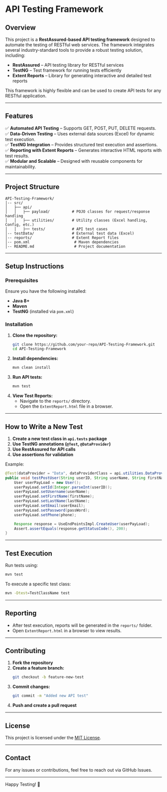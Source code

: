 # API Testing Framework

## Overview
This project is a **RestAssured-based API testing framework** designed to automate the testing of RESTful web services. The framework integrates several industry-standard tools to provide a robust testing solution, including:

- **RestAssured** – API testing library for RESTful services
- **TestNG** – Test framework for running tests efficiently
- **Extent Reports** – Library for generating interactive and detailed test reports

This framework is highly flexible and can be used to create API tests for any RESTful application.

---

## Features
✅ **Automated API Testing** – Supports GET, POST, PUT, DELETE requests.  
✅ **Data-Driven Testing** – Uses external data sources (Excel) for dynamic test execution.  
✅ **TestNG Integration** – Provides structured test execution and assertions.  
✅ **Reporting with Extent Reports** – Generates interactive HTML reports with test results.  
✅ **Modular and Scalable** – Designed with reusable components for maintainability.  

---

## Project Structure
```
API-Testing-Framework/
│-- src/
│   ├── api/
│   │   ├── payload/          # POJO classes for request/response handling
│   │   ├── utilities/        # Utility classes (Excel handling, Config, etc.)
│   │   ├── tests/            # API test cases
│-- testData/                 # External test data (Excel)
│-- reports/                  # Extent Report files
│-- pom.xml                    # Maven dependencies
│-- README.md                  # Project documentation
```

---

## Setup Instructions
### Prerequisites
Ensure you have the following installed:
- **Java 8+**
- **Maven**
- **TestNG** (installed via `pom.xml`)

### Installation
1. **Clone the repository:**
   ```sh
   git clone https://github.com/your-repo/API-Testing-Framework.git
   cd API-Testing-Framework
   ```
2. **Install dependencies:**
   ```sh
   mvn clean install
   ```
3. **Run API tests:**
   ```sh
   mvn test
   ```
4. **View Test Reports:**
   - Navigate to the `reports/` directory.
   - Open the `ExtentReport.html` file in a browser.

---

## How to Write a New Test
1. **Create a new test class in `api.tests` package**
2. **Use TestNG annotations (`@Test`, `@DataProvider`)**
3. **Use RestAssured for API calls**
4. **Use assertions for validation**

Example:
```java
@Test(dataProvider = "Data", dataProviderClass = api.utilities.DataProviders.class)
public void testPostUser(String userID, String userName, String firstName, String lastName, String userEmail, String passWord, String phone) {
    User userPayLoad = new User();
    userPayLoad.setId(Integer.parseInt(userID));
    userPayLoad.setUsername(userName);
    userPayLoad.setFirstName(firstName);
    userPayLoad.setLastName(lastName);
    userPayLoad.setEmail(userEmail);
    userPayLoad.setPassword(passWord);
    userPayLoad.setPhone(phone);

    Response response = UseEndPointsImpl.CreateUser(userPayLoad);
    Assert.assertEquals(response.getStatusCode(), 200);
}
```

---

## Test Execution
Run tests using:
```sh
mvn test
```
To execute a specific test class:
```sh
mvn -Dtest=TestClassName test
```

---

## Reporting
- After test execution, reports will be generated in the `reports/` folder.
- Open `ExtentReport.html` in a browser to view results.

---

## Contributing
1. **Fork the repository**
2. **Create a feature branch:**
   ```sh
   git checkout -b feature-new-test
   ```
3. **Commit changes:**
   ```sh
   git commit -m "Added new API test"
   ```
4. **Push and create a pull request**

---

## License
This project is licensed under the [MIT License](LICENSE).

---

## Contact
For any issues or contributions, feel free to reach out via GitHub Issues.

---
Happy Testing! 🚀

